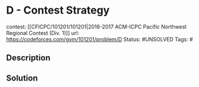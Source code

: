 # D - Contest Strategy

contest: [[CFICPC/101201/101201|2016-2017 ACM-ICPC Pacific Northwest Regional Contest (Div. 1)]]
url: https://codeforces.com/gym/101201/problem/D
Status: #UNSOLVED
Tags: #

## Description

## Solution

